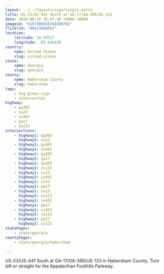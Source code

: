 ```yaml
---
layout: ../../layouts/sign/single.astro
title: US-23/US-441 South at GA-17/GA-365/US-123
date: 2019-06-24 16:07:40 +0000 +0000
imageid: "5157406655350358702"
flickrid: "48413646652"
location:
    latitude: 34.59517
    longitude: -83.441428
country:
    name: United States
    slug: united-states
state:
    name: Georgia
    slug: georgia
county:
    name: Habersham County
    slug: habersham
tags:
    - big-green-sign
    - intersection
highway:
    - ga365
    - us23
    - us441
    - ga17
    - us123
intersections:
    - highway1: ga365
      highway2: us23
    - highway1: ga365
      highway2: us441
    - highway1: ga365
      highway2: ga17
    - highway1: ga365
      highway2: us123
    - highway1: us23
      highway2: us441
    - highway1: us23
      highway2: ga17
    - highway1: us23
      highway2: us123
    - highway1: us441
      highway2: ga17
    - highway1: us441
      highway2: us123
    - highway1: ga17
      highway2: us123
statePages:
    - state/georgia
countyPages:
    - state/georgia/habersham

---
```

US-23/US-441 South at GA-17/GA-365/US-123 in Habersham County.  Turn left or straight for the Appalachian Foothills Parkway.